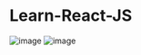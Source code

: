 # Learn-React-JS
![image](https://user-images.githubusercontent.com/86103959/185868829-b4d9f85b-544d-4283-b606-f6783f720ca5.png)
![image](https://user-images.githubusercontent.com/86103959/186461918-a43aaab1-dd22-43b3-a8f2-eecb95c08da0.png)
